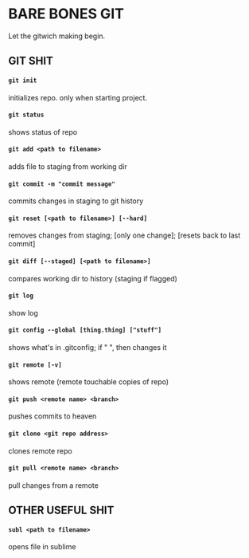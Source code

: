 # BARE BONES GIT

Let the gitwich making begin.

## GIT SHIT

#### `git init`
initializes repo. only when starting project.

#### `git status`
shows status of repo

#### `git add <path to filename>`
adds file to staging from working dir

#### `git commit -m "commit message"`
commits changes in staging to git history

#### `git reset [<path to filename>] [--hard]`
removes changes from staging; [only one change]; [resets back to last commit]

#### `git diff [--staged] [<path to filename>]`
compares working dir to history (staging if flagged)

#### `git log`
show log

#### `git config --global [thing.thing] ["stuff"]`
shows what's in .gitconfig; if " ", then changes it

#### `git remote [-v]`
shows remote (remote touchable copies of repo)

#### `git push <remote name> <branch>`
pushes commits to heaven

#### `git clone <git repo address>`
clones remote repo

#### `git pull <remote name> <branch>`
pull changes from a remote

## OTHER USEFUL SHIT

#### `subl <path to filename>`
opens file in sublime